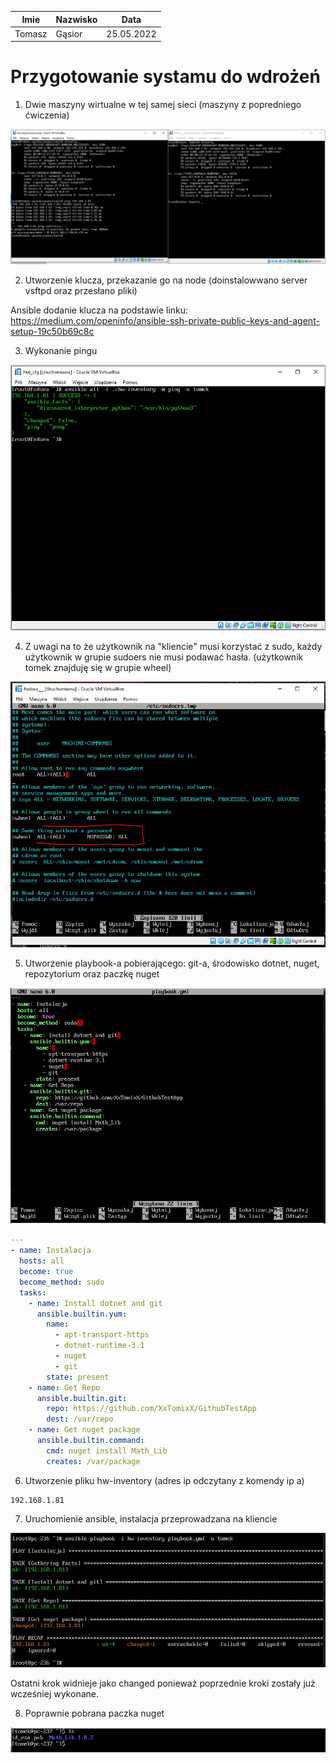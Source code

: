 | Imie   | Nazwisko | Data       |
|--------|----------|------------|
| Tomasz | Gąsior   | 25.05.2022 |

# Przygotowanie systamu do wdrożeń

1. Dwie maszyny wirtualne w tej samej sieci (maszyny z popredniego ćwiczenia)

![Alt text](./1.jpg)

2. Utworzenie klucza, przekazanie go na node (doinstalowwano server vsftpd oraz przesłano pliki)

Ansible dodanie klucza na podstawie linku:\
https://medium.com/openinfo/ansible-ssh-private-public-keys-and-agent-setup-19c50b69c8c

3. Wykonanie pingu 

![Alt text](./2.jpg)

4. Z uwagi na to że użytkownik na "kliencie" musi korzystać z sudo, każdy użytkownik w grupie sudoers nie musi podawać hasła. (użytkownik tomek znajduję się w grupie wheel)

![Alt text](./3.jpg)

5. Utworzenie playbook-a pobierającego: git-a, środowisko dotnet, nuget, repozytorium oraz paczkę nuget

![Alt text](./5.jpg)

```yml
---
- name: Instalacja
  hosts: all
  become: true
  become_method: sudo  
  tasks:
    - name: Install dotnet and git 
      ansible.builtin.yum: 
        name: 
          - apt-transport-https
          - dotnet-runtime-3.1
          - nuget 
          - git
        state: present
    - name: Get Repo
      ansible.builtin.git:
        repo: https://github.com/XxTomixX/GithubTestApp
        dest: /var/repo
    - name: Get nuget package
      ansible.builtin.command:
        cmd: nuget install Math_Lib
        creates: /var/package
```
6. Utworzenie pliku hw-inventory (adres ip odczytany z komendy ip a) 
```
192.168.1.81
```

7. Uruchomienie ansible, instalacja przeprowadzana na kliencie 

![Alt text](./4.jpg)

Ostatni krok widnieje jako changed ponieważ poprzednie kroki zostały już wcześniej wykonane.

8. Poprawnie pobrana paczka nuget

![Alt text](./6.jpg)
